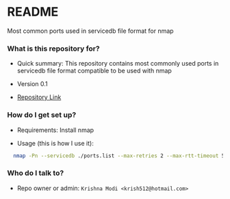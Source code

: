 # README #

Most common ports used in servicedb file format for nmap

### What is this repository for? ###

* Quick summary:
    This repository contains most commonly used ports in servicedb file format compatible to be used with nmap

* Version 0.1
* [Repository Link](https://github.com/krish512/Common-Ports)


### How do I get set up? ###

* Requirements: 
    Install nmap

* Usage (this is how I use it):
```bash
  nmap -Pn --servicedb ./ports.list --max-retries 2 --max-rtt-timeout 500ms --min-parallelism 2 --max-parallelism 10 --open 127.0.0.1
  ```

### Who do I talk to? ###

* Repo owner or admin: 
    `Krishna Modi <krish512@hotmail.com>`
